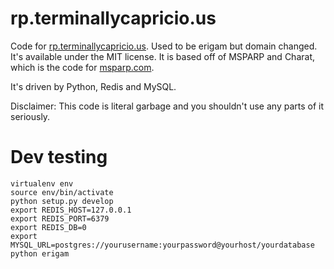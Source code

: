 rp.terminallycapricio.us
======

Code for [rp.terminallycapricio.us](http://rp.terminallycapricio.us). Used to be erigam but domain changed. It's available under the MIT license. It is based off of MSPARP and Charat, which is the code for [msparp.com](http://msparp.com).

It's driven by Python, Redis and MySQL.

Disclaimer: This code is literal garbage and you shouldn't use any parts of it seriously.

# Dev testing

```
virtualenv env
source env/bin/activate
python setup.py develop
export REDIS_HOST=127.0.0.1
export REDIS_PORT=6379
export REDIS_DB=0
export MYSQL_URL=postgres://yourusername:yourpassword@yourhost/yourdatabase
python erigam
```
